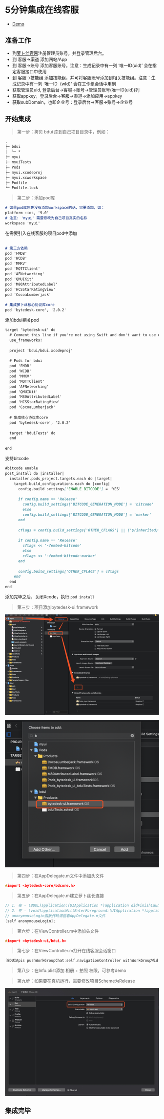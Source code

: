 # 5分钟集成在线客服

- [Demo](https://github.com/Bytedesk/bytedesk-ios/tree/master/Tutorial/myui)

## 准备工作

- 到[萝卜丝官网](https://www.bytedesk.com/antv/user/login)注册管理员账号，并登录管理后台。
- 到 客服->渠道 添加网站/App
- 到 客服->账号 添加客服账号。注意：生成记录中有一列 ‘唯一ID(uid)’ 会在指定客服接口中使用
- 到 客服->技能组 添加技能组，并可将客服账号添加到相关技能组。注意：生成记录中有一列 ‘唯一ID（wId）’ 会在工作组会话中用到
- 获取管理员uid, 登录后台->客服->账号->管理员账号(唯一ID(uid))列
- 获取appkey，登录后台->客服->渠道->添加应用->appkey
- 获取subDomain，也即企业号：登录后台->客服->账号->企业号

## 开始集成

> 第一步：拷贝 bdui 库到自己项目目录中，例如：

```md
.
├─ bdui
│  └─ *
├─ myui
├─ myuiTests
├─ Pods
├─ myui.xcodeproj
├─ myui.xcworkspace
├─ Podfile
└─ Podfile.lock
```

> 第二步：添加pod库

```md
# 如果pod库原先没有添加workspace的话，需要添加，如：
platform :ios, '9.0'
# 注意: 'myui' 需要修改为自己项目真实的名称
workspace 'myui'
```

在需要引入在线客服的项目pod中添加

```md

# 第三方依赖
pod 'FMDB'
pod 'WCDB'
pod 'MMKV'
pod 'MQTTClient'
pod 'AFNetworking'
pod 'QMUIKit'
pod 'M80AttributedLabel'
pod 'HCSStarRatingView'
pod 'CocoaLumberjack'

# 集成萝卜丝核心协议库core
pod 'bytedesk-core', '2.0.2'
```

添加bdui相关pod

```md
target 'bytedesk-ui' do
  # Comment this line if you're not using Swift and don't want to use dynamic frameworks
  use_frameworks!

  project 'bdui/bdui.xcodeproj'

  # Pods for bdui
  pod 'FMDB'
  pod 'WCDB'
  pod 'MMKV'
  pod 'MQTTClient'
  pod 'AFNetworking'
  pod 'QMUIKit'
  pod 'M80AttributedLabel'
  pod 'HCSStarRatingView'
  pod 'CocoaLumberjack'

  # 集成核心协议库core
  pod 'bytedesk-core', '2.0.2'

  target 'bduiTests' do
  end

end
```

支持bitcode

```md
#bitcode enable
post_install do |installer|
  installer.pods_project.targets.each do |target|
    target.build_configurations.each do |config|
      config.build_settings['ENABLE_BITCODE'] = 'YES'

      if config.name == 'Release'
        config.build_settings['BITCODE_GENERATION_MODE'] = 'bitcode'
        else
        config.build_settings['BITCODE_GENERATION_MODE'] = 'marker'
      end

      cflags = config.build_settings['OTHER_CFLAGS'] || ['$(inherited)']

      if config.name == 'Release'
        cflags << '-fembed-bitcode'
        else
        cflags << '-fembed-bitcode-marker'
      end

      config.build_settings['OTHER_CFLAGS'] = cflags
    end
  end
end
```

添加完毕之后，关闭Xcode，执行 `pod install`

> 第三步：项目添加bytedesk-ui.framework

![选择binary](./img/select-binary.png)

![选择framework](./img/choose-framework.png)

> 第四步：在AppDelegate.m文件中添加头文件

```c
#import <bytedesk-core/bdcore.h>
```

> 第五步：在AppDelegate.m建立萝卜丝长连接

```c
// 1. 在 - (BOOL)application:(UIApplication *)application didFinishLaunchingWithOptions:(NSDictionary *)launchOptions中添加
// 2. 在 - (void)applicationWillEnterForeground:(UIApplication *)application中添加
// anonymouseLogin函数代码请查看AppDelegate.m文件
[self anonymouseLogin];
```

> 第六步：在ViewController.m中添加头文件

```c
#import <bytedesk-ui/bdui.h>
```

> 第七步：在ViewController.m打开在线客服会话窗口

```c
[BDUIApis pushWorkGroupChat:self.navigationController withWorkGroupWid:DEFAULT_TEST_WID withTitle:kDefaultTitle];
```

> 第八步：在Info.plist添加 相册 + 拍照 权限，可参考demo

> 第九步：如果要在真机运行，需要修改项目Scheme为Release

![选择binary](./img/scheme-release.jpg)

## 集成完毕
